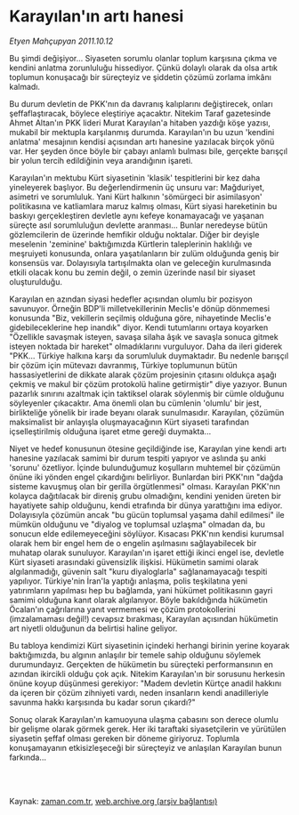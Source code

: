 # Karayılan'ın artı hanesi

*Etyen Mahçupyan 2011.10.12*

<td class="columnist-detail">
<p>Bu şimdi değişiyor... Siyaseten sorumlu olanlar toplum karşısına çıkma ve kendini anlatma zorunluluğu hissediyor. Çünkü dolaylı olarak da olsa artık toplumun konuşacağı bir süreçteyiz ve şiddetin çözümü zorlama imkânı kalmadı.</p>
<p>
<div id="haberMetinDiv">
<p>Bu durum devletin de PKK'nın da davranış kalıplarını değiştirecek, onları şeffaflaştıracak, böylece eleştiriye açacaktır. Nitekim Taraf gazetesinde Ahmet Altan'ın PKK lideri Murat Karayılan'a hitaben yazdığı köşe yazısı, mukabil bir mektupla karşılanmış durumda. Karayılan'ın bu uzun 'kendini anlatma' mesajının kendisi açısından artı hanesine yazılacak birçok yönü var. Her şeyden önce böyle bir çabayı anlamlı bulması bile, gerçekte barışçıl bir yolun tercih edildiğinin veya arandığının işareti.
<p>Karayılan'ın mektubu Kürt siyasetinin 'klasik' tespitlerini bir kez daha yineleyerek başlıyor. Bu değerlendirmenin üç unsuru var: Mağduriyet, asimetri ve sorumluluk. Yani Kürt halkının 'sömürgeci bir asimilasyon' politikasına ve katliamlara maruz kalmış olması, Kürt siyasi hareketinin bu baskıyı gerçekleştiren devletle aynı kefeye konamayacağı ve yaşanan süreçte asıl sorumluluğun devlette aranması... Bunlar neredeyse bütün gözlemcilerin de üzerinde hemfikir olduğu noktalar. Diğer bir deyişle meselenin 'zeminine' baktığımızda Kürtlerin taleplerinin haklılığı ve meşruiyeti konusunda, onlara yaşatılanların bir zulüm olduğunda geniş bir konsensüs var. Dolayısıyla tartışılmakta olan ve geleceğin kurulmasında etkili olacak konu bu zemin değil, o zemin üzerinde nasıl bir siyaset oluşturulduğu.
<p>Karayılan en azından siyasi hedefler açısından olumlu bir pozisyon savunuyor. Örneğin BDP'li milletvekillerinin Meclis'e dönüp dönmemesi konusunda "Biz, vekillerin seçilmiş olduğuna göre, nihayetinde Meclis'e gidebileceklerine hep inandık" diyor. Kendi tutumlarını ortaya koyarken "Özellikle savaşmak isteyen, savaşa silaha âşık ve savaşla sonuca gitmek isteyen noktada bir hareket" olmadıklarını vurguluyor. Daha da ileri giderek "PKK... Türkiye halkına karşı da sorumluluk duymaktadır. Bu nedenle barışçıl bir çözüm için mütevazı davranmış, Türkiye toplumunun bütün hassasiyetlerini de dikkate alarak çözüm projesinin çıtasını oldukça aşağı çekmiş ve makul bir çözüm protokolü haline getirmiştir" diye yazıyor. Bunun pazarlık sınırını azaltmak için taktiksel olarak söylenmiş bir cümle olduğunu söyleyenler çıkacaktır. Ama önemli olan bu cümlenin 'olumlu' bir jest, birlikteliğe yönelik bir irade beyanı olarak sunulmasıdır. Karayılan, çözümün maksimalist bir anlayışla oluşmayacağının Kürt siyaseti tarafından içselleştirilmiş olduğuna işaret etme gereği duymakta...
<p>Niyet ve hedef konusunun ötesine geçildiğinde ise, Karayılan yine kendi artı hanesine yazılacak samimi bir durum tespiti yapıyor ve aslında şu anki 'sorunu' özetliyor. İçinde bulunduğumuz koşulların muhtemel bir çözümün önüne iki yönden engel çıkardığını belirliyor. Bunlardan biri PKK'nın "dağda sisteme kavuşmuş olan bir gerilla örgütlenmesi" olması. Karayılan PKK'nın kolayca dağıtılacak bir direniş grubu olmadığını, kendini yeniden üreten bir hayatiyete sahip olduğunu, kendi etrafında bir dünya yarattığını ima ediyor. Dolayısıyla çözümün ancak "bu gücün toplumsal yaşama dahil edilmesi" ile mümkün olduğunu ve "diyalog ve toplumsal uzlaşma" olmadan da, bu sonucun elde edilemeyeceğini söylüyor. Kısacası PKK'nın kendisi kurumsal olarak hem bir engel hem de o engelin aşılmasını sağlayabilecek bir muhatap olarak sunuluyor. Karayılan'ın işaret ettiği ikinci engel ise, devletle Kürt siyaseti arasındaki güvensizlik ilişkisi. Hükümetin samimi olarak algılanmadığı, güvenin salt "kuru diyaloglarla" sağlanamayacağı tespiti yapılıyor. Türkiye'nin İran'la yaptığı anlaşma, polis teşkilatına yeni yatırımların yapılması hep bu bağlamda, yani hükümet politikasının gayri samimi olduğuna kanıt olarak algılanıyor. Böyle bakıldığında hükümetin Öcalan'ın çağrılarına yanıt vermemesi ve çözüm protokollerini (imzalamaması değil!) cevapsız bırakması, Karayılan açısından hükümetin art niyetli olduğunun da belirtisi haline geliyor.
<p>Bu tabloya kendimizi Kürt siyasetinin içindeki herhangi birinin yerine koyarak baktığımızda, bu algının anlaşılır bir temele sahip olduğunu söylemek durumundayız. Gerçekten de hükümetin bu süreçteki performansının en azından ikircikli olduğu çok açık. Nitekim Karayılan'ın bir sorusunu herkesin önüne koyup düşünmesi gerekiyor: "Madem devletin Kürtçe anadil hakkını da içeren bir çözüm zihniyeti vardı, neden insanların kendi anadilleriyle savunma hakkı karşısında bu kadar sorun çıkardı?"
<p>Sonuç olarak Karayılan'ın kamuoyuna ulaşma çabasını son derece olumlu bir gelişme olarak görmek gerek. Her iki taraftaki siyasetçilerin ve yürütülen siyasetin şeffaf olması gereken bir döneme giriyoruz. Toplumla konuşamayanın etkisizleşeceği bir süreçteyiz ve anlaşılan Karayılan bunun farkında... </p></p></p></p></p></p></div>
</p>


<p><br>
		 </br></p></td>

Kaynak: [zaman.com.tr](http://zaman.com.tr/yazar.do?yazino=1189510), [web.archive.org (arşiv bağlantısı)](http://web.archive.org/web/20111214212416/http://www.zaman.com.tr:80/yazar.do?yazino=1189510)
